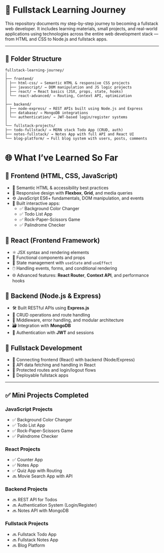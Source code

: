 # 🧠 Fullstack Learning Journey

This repository documents my step-by-step journey to becoming a fullstack web developer. It includes learning materials, small projects, and real-world applications using technologies across the entire web development stack — from HTML and CSS to Node.js and fullstack apps.

---

## 📁 Folder Structure
```
fullstack-learning-journey/
│
├── frontend/
│ ├── html-css/ → Semantic HTML & responsive CSS projects
│ ├── javascript/ → DOM manipulation and JS logic projects
│ ├── react/ → React basics (JSX, props, state, hooks)
│ └── react-advanced/ → Routing, Context API, optimization
│
├── backend/
│ ├── node-express/ → REST APIs built using Node.js and Express
│ ├── database/ → MongoDB integrations
│ └── authentication/ → JWT-based login/register systems
│
└── fullstack-projects/
├── todo-fullstack/ → MERN stack Todo App (CRUD, auth)
├── notes-fullstack/ → Notes App with full API and React UI
└── blog-platform/ → Full blog system with users, posts, comments
```
# 🌐 What I’ve Learned So Far

## 🔹 Frontend (HTML, CSS, JavaScript)
- 🧱 Semantic HTML & accessibility best practices  
- 🎨 Responsive design with **Flexbox**, **Grid**, and media queries  
- ⚙️ JavaScript ES6+ fundamentals, DOM manipulation, and events  
- 🧩 Built interactive apps:  
  - ✅ Background Color Changer  
  - ✅ Todo List App  
  - ✅ Rock-Paper-Scissors Game  
  - ✅ Palindrome Checker  

## 🔹 React (Frontend Framework)
- ⚛️ JSX syntax and rendering elements  
- 🧩 Functional components and props  
- 🔁 State management with `useState` and `useEffect`  
- 🖱️ Handling events, forms, and conditional rendering  
- 🌐 Advanced features: **React Router**, **Context API**, and performance hooks  

## 🔹 Backend (Node.js & Express)
- 🛠️ Built RESTful APIs using **Express.js**  
- 🔄 CRUD operations and route handling  
- 🔐 Middleware, error handling, and modular architecture  
- 🗃️ Integration with **MongoDB**  
- 🔐 Authentication with **JWT** and sessions  

## 🔹 Fullstack Development
- 🔗 Connecting frontend (React) with backend (Node/Express)  
- 📡 API data fetching and handling in React  
- 🔐 Protected routes and login/logout flows  
- 🚀 Deployable fullstack apps  

---

## ✅ Mini Projects Completed

### JavaScript Projects
- ✅ Background Color Changer  
- ✅ Todo List App  
- ✅ Rock-Paper-Scissors Game  
- ✅ Palindrome Checker  

### React Projects
- ✅ Counter App  
- ✅ Notes App  
- ✅ Quiz App with Routing  
- 🔜 Movie Search App with API  

### Backend Projects
- 🔜 REST API for Todos  
- 🔜 Authentication System (Login/Register)  
- 🔜 Notes API with MongoDB  

### Fullstack Projects
- 🔜 Fullstack Todo App  
- 🔜 Fullstack Notes App  
- 🔜 Blog Platform  

